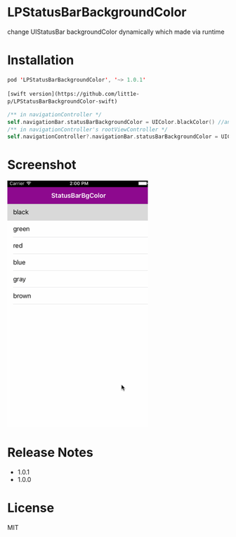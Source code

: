 # LPStatusBarBackgroundColor
change UIStatusBar backgroundColor dynamically which made via runtime

# Installation

```swift
pod 'LPStatusBarBackgroundColor', '~> 1.0.1'
```
`[swift version](https://github.com/litt1e-p/LPStatusBarBackgroundColor-swift)`

```swift
/** in navigationController */
self.navigationBar.statusBarBackgroundColor = UIColor.blackColor() //any color you want
/** in navigationController's rootViewController */
self.navigationController?.navigationBar.statusBarBackgroundColor = UIColor.brownColor //any color you want
```
# Screenshot

<img src="screenshot.gif" width=320>

# Release Notes

- 1.0.1 
- 1.0.0

# License

MIT 
